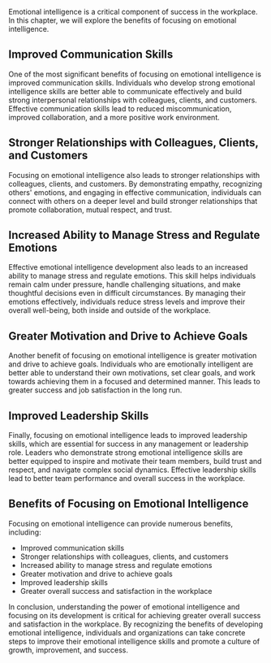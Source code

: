 
Emotional intelligence is a critical component of success in the workplace. In this chapter, we will explore the benefits of focusing on emotional intelligence.

Improved Communication Skills
-----------------------------

One of the most significant benefits of focusing on emotional intelligence is improved communication skills. Individuals who develop strong emotional intelligence skills are better able to communicate effectively and build strong interpersonal relationships with colleagues, clients, and customers. Effective communication skills lead to reduced miscommunication, improved collaboration, and a more positive work environment.

Stronger Relationships with Colleagues, Clients, and Customers
--------------------------------------------------------------

Focusing on emotional intelligence also leads to stronger relationships with colleagues, clients, and customers. By demonstrating empathy, recognizing others' emotions, and engaging in effective communication, individuals can connect with others on a deeper level and build stronger relationships that promote collaboration, mutual respect, and trust.

Increased Ability to Manage Stress and Regulate Emotions
--------------------------------------------------------

Effective emotional intelligence development also leads to an increased ability to manage stress and regulate emotions. This skill helps individuals remain calm under pressure, handle challenging situations, and make thoughtful decisions even in difficult circumstances. By managing their emotions effectively, individuals reduce stress levels and improve their overall well-being, both inside and outside of the workplace.

Greater Motivation and Drive to Achieve Goals
---------------------------------------------

Another benefit of focusing on emotional intelligence is greater motivation and drive to achieve goals. Individuals who are emotionally intelligent are better able to understand their own motivations, set clear goals, and work towards achieving them in a focused and determined manner. This leads to greater success and job satisfaction in the long run.

Improved Leadership Skills
--------------------------

Finally, focusing on emotional intelligence leads to improved leadership skills, which are essential for success in any management or leadership role. Leaders who demonstrate strong emotional intelligence skills are better equipped to inspire and motivate their team members, build trust and respect, and navigate complex social dynamics. Effective leadership skills lead to better team performance and overall success in the workplace.

Benefits of Focusing on Emotional Intelligence
----------------------------------------------

Focusing on emotional intelligence can provide numerous benefits, including:

* Improved communication skills
* Stronger relationships with colleagues, clients, and customers
* Increased ability to manage stress and regulate emotions
* Greater motivation and drive to achieve goals
* Improved leadership skills
* Greater overall success and satisfaction in the workplace

In conclusion, understanding the power of emotional intelligence and focusing on its development is critical for achieving greater overall success and satisfaction in the workplace. By recognizing the benefits of developing emotional intelligence, individuals and organizations can take concrete steps to improve their emotional intelligence skills and promote a culture of growth, improvement, and success.
